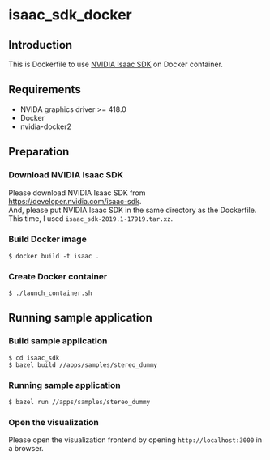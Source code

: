 # isaac_sdk_docker

## Introduction
This is Dockerfile to use [NVIDIA Isaac SDK](https://developer.nvidia.com/isaac-sdk) on Docker container.

## Requirements
* NVIDA graphics driver >= 418.0
* Docker
* nvidia-docker2

## Preparation
### Download NVIDIA Isaac SDK
Please download NVIDIA Isaac SDK from <https://developer.nvidia.com/isaac-sdk>.  
And, please put NVIDIA Isaac SDK in the same directory as the Dockerfile.  
This time, I used `isaac_sdk-2019.1-17919.tar.xz`.

### Build Docker image
```
$ docker build -t isaac .
```

### Create Docker container
```
$ ./launch_container.sh
```

## Running sample application
### Build sample application
```
$ cd isaac_sdk
$ bazel build //apps/samples/stereo_dummy
```

### Running sample application
```
$ bazel run //apps/samples/stereo_dummy
```

### Open the visualization
Please open the visualization frontend by opening `http://localhost:3000` in a browser.
